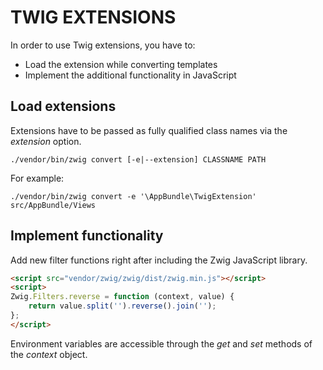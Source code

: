 TWIG EXTENSIONS
===============

In order to use Twig extensions, you have to:
 * Load the extension while converting templates
 * Implement the additional functionality in JavaScript
 

Load extensions
---------------

Extensions have to be passed as fully qualified class names via the *extension* option.

```
./vendor/bin/zwig convert [-e|--extension] CLASSNAME PATH
```

For example:
```
./vendor/bin/zwig convert -e '\AppBundle\TwigExtension' src/AppBundle/Views
```


Implement functionality
-----------------------

Add new filter functions right after including the Zwig JavaScript library.

```html
<script src="vendor/zwig/zwig/dist/zwig.min.js"></script>
<script>
Zwig.Filters.reverse = function (context, value) {
    return value.split('').reverse().join('');
};
</script>
```

Environment variables are accessible through the *get* and *set* methods of the *context* object.